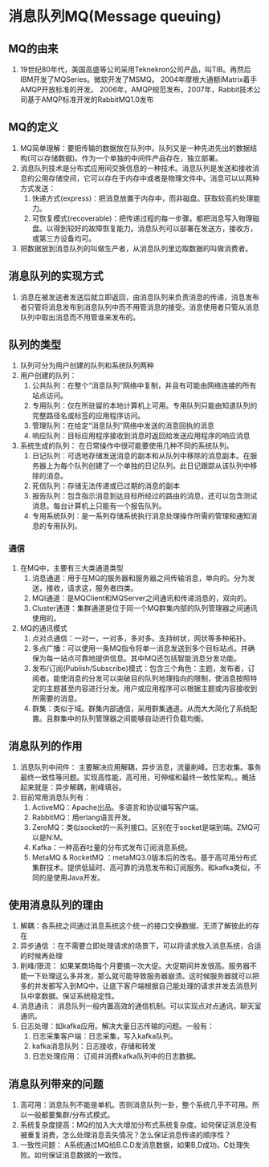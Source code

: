 # 消息队列MQ(Message queuing)
## MQ的由来
1. 19世纪80年代，美国高盛等公司采用Teknekron公司产品，叫TIB。再然后IBM开发了MQSeries。微软开发了MSMQ。 2004年摩根大通额iMatrix着手AMQP开放标准的开发。 2006年，AMQP规范发布，2007年，Rabbit技术公司基于AMQP标准开发的RabbitMQ1.0发布
## MQ的定义
1. MQ简单理解：要把传输的数据放在队列中。队列又是一种先进先出的数据结构(可以存储数据)。作为一个单独的中间件产品存在，独立部署。
2. 消息队列技术是分布式应用间交换信息的一种技术。消息队列是发送和接收消息的公用存储空间，它可以存在于内存中或者是物理文件中。消息可以以两种方式发送：
   1. 快递方式(express)：把消息放置于内存中，而非磁盘。获取较高的处理能力。
   2. 可恢复模式(recoverable)：把传递过程的每一步骤。都把消息写入物理磁盘。以得到较好的故障恢复能力。消息队列可以部署在发送方，接收方，或第三方设备均可。
3. 把数据放到消息队列的叫做生产者，从消息队列里边取数据的叫做消费者。
## 消息队列的实现方式
1. 消息在被发送者发送后就立即返回，由消息队列来负责消息的传递，消息发布者只管将消息发布到消息队列中而不用管消息的接受。消息使用者只管从消息队列中取出消息而不用管谁来发布的。
## 队列的类型
1. 队列可分为用户创建的队列和系统队列两种
2. 用户创建的队列：
   1. 公共队列：在整个“消息队列”网络中复制，并且有可能由网络连接的所有站点访问。
   2. 专用队列：仅在所驻留的本地计算机上可用。专用队列只能由知道队列的完整路径名或标签的应用程序访问。
   3. 管理队列：在给定“消息队列”网络中发送的消息回执的消息
   4. 响应队列：目标应用程序接收到消息时返回给发送应用程序的响应消息
3. 系统生成的队列：  在日常操作中很可能要使用几种不同的系统队列。
   1. 日记队列：可选地存储发送消息的副本和从队列中移除的消息副本。在服务器上为每个队列创建了一个单独的日记队列。此日记跟踪从该队列中移除的消息。
   2. 死信队列：存储无法传递或已过期的消息的副本
   3. 报告队列：包含指示消息到达目标所经过的路由的消息，还可以包含测试消息。每台计算机上只能有一个报告队列。
   4. 专用系统队列：是一系列存储系统执行消息处理操作所需的管理和通知消息的专用队列。
### 通信
1. 在MQ中，主要有三大类通道类型
   1. 消息通道：用于在MQ的服务器和服务器之间传输消息，单向的。分为发送，接收，请求这，服务者四类。
   2. MQI通道：是MQClient和MQServer之间通讯和传递消息的，双向的。
   3. Cluster通道：集群通道是位于同一个MQ群集内部的队列管理器之间通讯使用的。
2. MQ的通讯模式
   1. 点对点通信：一对一，一对多，多对多。支持树状，网状等多种拓扑。
   2. 多点广播：可以使用一条MQ指令将单一消息发送到多个目标站点。并确保为每一站点可靠地提供信息。其中MQ还包括智能消息分发功能。
   3. 发布/订阅(Publish/Subscribe)模式：包含三个角色：主题，发布者，订阅者。能使消息的分发可以突破目的队列地理指向的限制，使消息按照特定的主题甚至内容进行分发。用户或应用程序可以根据主题或内容接收到所需要的消息。
   4. 群集：类似于域。群集内部通信，采用群集通道。从而大大简化了系统配置。且群集中的队列管理器之间能够自动进行负载均衡。
## 消息队列的作用
1. 消息队列中间件： 主要解决应用解耦，异步消息，流量削峰。日志收集。事务最终一致性等问题。实现高性能，高可用，可伸缩和最终一致性架构。。概括起来就是：异步解耦，削峰填谷。
2. 目前常用消息队列有：
   1. ActiveMQ：Apache出品。多语言和协议编写客户端。
   2. RabbitMQ：用erlang语言开发。
   3. ZeroMQ：类似socket的一系列接口。区别在于socket是端到端。ZMQ可以是N:M。
   4. Kafka：一种高吞吐量的分布式发布订阅消息系统。
   5. MetaMQ & RocketMQ ：metaMQ3.0版本后的改名。基于高可用分布式集群技术。提供低延时、高可靠的消息发布和订阅服务。和kafka类似，不同的是使用Java开发。
## 使用消息队列的理由
1. 解耦：各系统之间通过消息系统这个统一的接口交换数据，无须了解彼此的存在
2. 异步通信 ：在不需要立即处理请求的场景下，可以将请求放入消息系统，合适的时候再处理
3. 削峰/限流： 如果某商场每个月要搞一次大促。大促期间并发很高。服务器不能一下处理这么多并发，那么就可能导致服务器崩溃。这时候服务器就可以把多的并发都写入到MQ中，让底下客户端根据自己能处理的请求并发去消息列队中拿数据。保证系统稳定性。
4. 消息通讯： 消息队列一般内置高效的通信机制。可以实现点对点通讯，聊天室通讯。
5. 日志处理：如kafka应用。解决大量日志传输的问题。一般有：
   1. 日志采集客户端：日志采集，写入kafka队列。
   2. kafka消息队列：日志接收，存储和转发
   3. 日志处理应用： 订阅并消费kafka队列中的日志数据。
## 消息队列带来的问题
1. 高可用：消息队列不能是单机。否则消息队列一卦，整个系统几乎不可用。所以一般都要集群/分布式模式。
2. 系统复杂度提高：MQ的加入大大增加分布式系统复杂度。如何保证消息没有被重复消费，怎么处理消息丢失情况？怎么保证消息传递的顺序性？
3. 一致性问题： A系统通过MQ给B.C.D发消息数据，如果B,D成功，C处理失败。如何保证消息数据的一致性。
